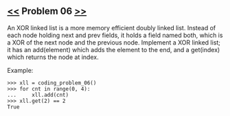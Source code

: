 ## [<<](../05) Problem 06 [>>](../07)

An XOR linked list is a more memory efficient doubly linked list.
Instead of each node holding next and prev fields, it holds a field named both, which is a XOR of the next node
and the previous node. Implement a XOR linked list; it has an add(element) which adds the element to the end,
and a get(index) which returns the node at index.

Example:

    >>> xll = coding_problem_06()
    >>> for cnt in range(0, 4):
    ...     xll.add(cnt)
    >>> xll.get(2) == 2
    True
